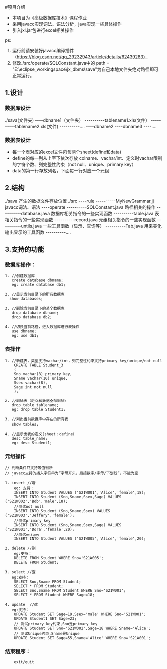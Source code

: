 #项目介绍
- 本项目为《高级数据库技术》课程作业
- 采用javacc实现词法、语法分析，java实现一些具体操作
- 引入jxl.jar包进行excel相关操作

ps:
1. 运行前请安装好javacc编译插件（https://blog.csdn.net/qq_29232943/article/details/62439283） 
2. 修改./src/operate/SQLConstant.java中的 path = "E:\\eclipse_workingspace\\jx_dbms\\save"为自己本地文件夹绝对路径即可正常运行。

## 1.设计
### 数据库设计
./sava(文件夹) 
----dbname1（文件夹）
----------tablename1.xls(文件）
----------tablename2.xls(文件)
----------....
----dbname2
----dbname3
----....
### 数据表设计
- 每一个表对应的excel文件包含两个sheet(define和data)
- define的每一列从上至下依次存放 colname、vachar/int、定义时vachar限制的字符个数、列完整性约束（not null、unique、primary key）
- data的第一行存放列名，下面每一行对应一个元组


## 2.结构
./sava 产生的数据文件存放位置
./src
----rule
----------MyNewGrammar.jj javacc词法、语法
----operate
----------SQLConstant.java 路径相关的操作 
----------database.java 数据库相关指令的一些实现函数
----------table.java 表相关指令的一些实现函数
----------record.java 元组相关指令的一些实现函数
----------untils.java 一些工具函数（显示、查询等）
----------Tab.java 用来美化输出显示的工具函数
----------....
 
## 3.支持的功能
### 数据库操作：
    1. //创建数据库
       create database dbname;   
       eg: create database db1;

    2. //显示当前目录下的所有数据库  
      show databases; 

    3. //删除当前目录下的某个数据库          
       drop database dbname;     
       drop database db2; 

    4. //切换当前路径，进入数据库进行表操作
       use dbname;               
       eg: use db1;

### 表操作
    1. //新建表，类型支持vachar/int，列完整性约束支持primary key/unique/not null
	    CREATE TABLE Student_3
	    (
	    Sno vachar(8) primary key,
	    Sname vachar(10) unique,
	    Ssex vachar(8),
	    Sage int not null
	    );  

    2. //删除表（定义和数据全部删除）
       drop table tablename; 
       eg: drop table Student1;

    3. //列出当前数据库中存在的所有表
       show tables;　 

    4. //显示出表的定义(sheet：define）
       desc table_name;
       eg: desc Student1;
### 元组操作
    // 判断条件只支持等值判断
	// javacc支持的插入字符串为“字母开头，后接数字/字母/下划线”，不能为空

    1. insert //增
    	eg: 支持：
    	INSERT INTO Student VALUES ('S21W001','Alice','female',18);
    	INSERT INTO Student (Sno,Sname,Ssex,Sage) VALUES ('S21W002','Bob','male',18);
    	//测试not null
    	INSERT INTO Student (Sno,Sname,Ssex) VALUES ('S21W003','Jeffery','female');
    	//测试primary key
    	INSERT INTO Student (Sno,Sname,Ssex,Sage) VALUES ('S21W001','Dora','female',20);
    	//测试unique
    	INSERT INTO Student VALUES ('S21W005','Alice','female',20);

    2. delete //删
        eg:支持：
    	DELETE FROM Student WHERE Sno='S21W005';
		DELETE FROM Student;

    3. select //查
       eg:支持：
		SELECT Sno,Sname FROM Student;
		SELECT * FROM Student;
		SELECT Sno,Sname FROM Student WHERE Sno='S21W001';
		SELECT * FROM Student WHERE Sage=18;

	4. update  //改
	   eg:支持：
		UPDATE Student SET Sage=19,Ssex='male' WHERE Sno='S21W001';
		UPDATE Student1 SET Sage=23;
        // 测试primary key约束,Sno是primary key
		UPDATE Student SET Sno='S21W002',Sage=18 WHERE Sname='Alice';
		// 测试Unique约束,Sname是Unique
		UPDATE Student SET Sage=55,Sname='Alice' WHERE Sno='S21W001';
### 结束程序：
    	exit/quit


